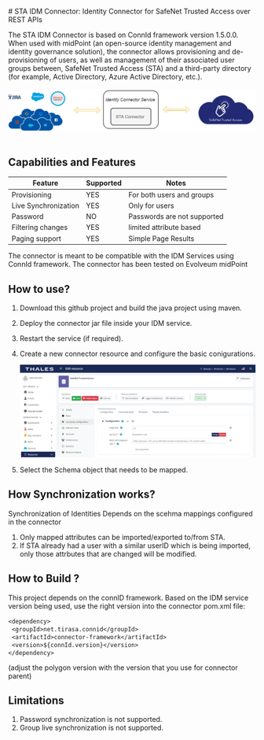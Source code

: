 <br>
# STA IDM Connector: Identity Connector for SafeNet Trusted Access over REST APIs

The STA IDM Connector is based on ConnId framework version 1.5.0.0. When used with midPoint (an open-source identity management and identity governance solution), the connector allows provisioning and de-provisioning of users, as well as management of their associated user groups between, SafeNet Trusted Access (STA) and a third-party directory (for example, Active Directory, Azure Active Directory, etc.).
<br><br>
   ![Connector](STA-sync.drawio.png)
<br><br>

## Capabilities and Features ##

| Feature                | Supported     | Notes                                      |
| ---------------------- | ------------- | -------------                              |
| Provisioning           | YES           | For both users and groups                  |
| Live Synchronization   | YES           | Only for users                             |
| Password               | NO            | Passwords are not supported                |
| Filtering changes      | YES           | limited attribute based                    |
| Paging support         | YES           | Simple Page Results                        |


The connector is meant to be compatible with the IDM Services using ConnId framework. The connector has been tested on Evolveum midPoint


## How to use? ##

1. Download this github project and build the java project using maven.
2. Deploy the connector jar file inside your IDM service.
3. Restart the service (if required).
4. Create a new connector resource and configure the basic conigurations.

   ![Basic Configuration](basic-config.png)

5. Select the Schema object that needs to be mapped.


## How Synchronization works? ##

Synchronization of Identities Depends on the scehma mappings configured in the connector

1. Only mapped attributes can be imported/exported to/from STA.
2. If STA already had a user with a similar userID which is being imported, only those attrbutes
   that are changed will be modified.

## How to Build ? ##

This project depends on the connID framework. Based on the IDM service version being used, use the right version into the connector pom.xml file:
    
    <dependency>
     <groupId>net.tirasa.connid</groupId>
     <artifactId>connector-framework</artifactId>
     <version>${connId.version}</version>
    </dependency>

(adjust the polygon version with the version that you use for connector parent)

## Limitations ##

1. Password synchronization is not supported.
3. Group live synchronization is not supported.
